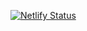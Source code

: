 [![Netlify Status](https://api.netlify.com/api/v1/badges/e703b51f-84cf-48e6-9e33-bfee98e84c05/deploy-status)](https://app.netlify.com/sites/goofy-colden-0ac426/deploys)
